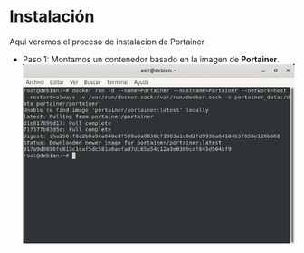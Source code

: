 # Instalación
Aqui veremos el proceso de instalacion de Portainer
- Paso 1:
Montamos un contenedor basado en la imagen de **Portainer**.
![Contedor con la imagen Portainer](1.jpg)

